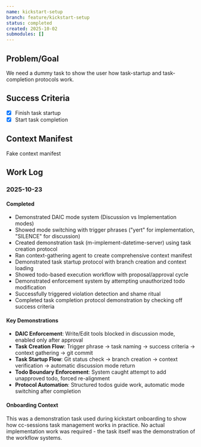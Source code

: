 ```yaml
---
name: kickstart-setup
branch: feature/kickstart-setup
status: completed
created: 2025-10-02
submodules: []
---
```


## Problem/Goal
We need a dummy task to show the user how task-startup and task-completion protocols work.

## Success Criteria
- [x] Finish task startup
- [x] Start task completion

## Context Manifest
Fake context manifest

## Work Log

### 2025-10-23

#### Completed
- Demonstrated DAIC mode system (Discussion vs Implementation modes)
- Showed mode switching with trigger phrases ("yert" for implementation, "SILENCE" for discussion)
- Created demonstration task (m-implement-datetime-server) using task creation protocol
- Ran context-gathering agent to create comprehensive context manifest
- Demonstrated task startup protocol with branch creation and context loading
- Showed todo-based execution workflow with proposal/approval cycle
- Demonstrated enforcement system by attempting unauthorized todo modification
- Successfully triggered violation detection and shame ritual
- Completed task completion protocol demonstration by checking off success criteria

#### Key Demonstrations
- **DAIC Enforcement**: Write/Edit tools blocked in discussion mode, enabled only after approval
- **Task Creation Flow**: Trigger phrase → task naming → success criteria → context gathering → git commit
- **Task Startup Flow**: Git status check → branch creation → context verification → automatic discussion mode return
- **Todo Boundary Enforcement**: System caught attempt to add unapproved todo, forced re-alignment
- **Protocol Automation**: Structured todos guide work, automatic mode switching after completion

#### Onboarding Context
This was a demonstration task used during kickstart onboarding to show how cc-sessions task management works in practice. No actual implementation work was required - the task itself was the demonstration of the workflow systems.
